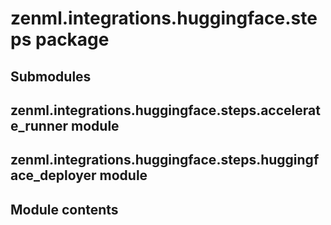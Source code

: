 # zenml.integrations.huggingface.steps package

## Submodules

## zenml.integrations.huggingface.steps.accelerate_runner module

## zenml.integrations.huggingface.steps.huggingface_deployer module

## Module contents
